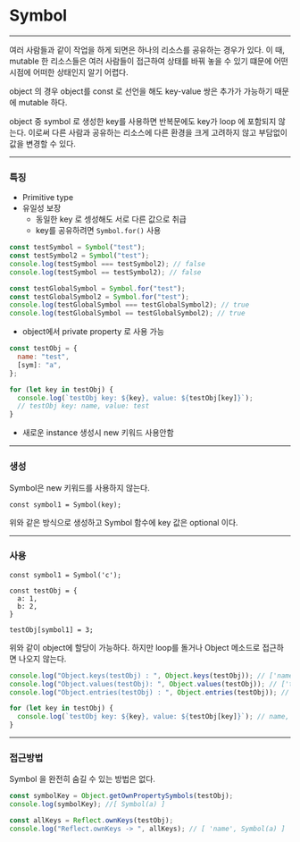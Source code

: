 # Symbol

---

여러 사람들과 같이 작업을 하게 되면은 하나의 리소스를 공유하는 경우가 있다. 이 때, mutable 한 리소스들은 여러 사람들이 접근하여 상태를 바꿔 놓을 수 있기 떄문에 어떤 시점에 어떠한 상태인지 알기 어렵다.

object 의 경우 object를 const 로 선언을 해도 key-value 쌍은 추가가 가능하기 때문에 mutable 하다.

object 중 symbol 로 생성한 key를 사용하면 반복문에도 key가 loop 에 포함되지 않는다. 이로써 다른 사람과 공유하는 리소스에 다른 환경을 크게 고려하지 않고 부담없이 값을 변경할 수 있다.

---

### 특징

- Primitive type
- 유일성 보장
  - 동일한 key 로 셍성해도 서로 다른 값으로 취급
  - key를 공유하려면 `Symbol.for()` 사용

```js
const testSymbol = Symbol("test");
const testSymbol2 = Symbol("test");
console.log(testSymbol === testSymbol2); // false
console.log(testSymbol == testSymbol2); // false

const testGlobalSymbol = Symbol.for("test");
const testGlobalSymbol2 = Symbol.for("test");
console.log(testGlobalSymbol === testGlobalSymbol2); // true
console.log(testGlobalSymbol == testGlobalSymbol2); // true
```

- object에서 private property 로 사용 가능

```js
const testObj = {
  name: "test",
  [sym]: "a",
};

for (let key in testObj) {
  console.log(`testObj key: ${key}, value: ${testObj[key]}`);
  // testObj key: name, value: test
}
```

- 새로운 instance 생성시 new 키워드 사용안함

---

### 생성

Symbol은 new 키워드를 사용하지 않는다.

```
const symbol1 = Symbol(key);
```

위와 같은 방식으로 생성하고 Symbol 함수에 key 값은 optional 이다.

---

### 사용

```
const symbol1 = Symbol('c');

const testObj = {
  a: 1,
  b: 2,
}

testObj[symbol1] = 3;

```

위와 같이 object에 할당이 가능하다.
하지만 loop를 돌거나 Object 메소드로 접근하면 나오지 않는다.

```js
console.log("Object.keys(testObj) : ", Object.keys(testObj)); // ['name']
console.log("Object.values(testObj): ", Object.values(testObj)); // ['test']
console.log("Object.entries(testObj) : ", Object.entries(testObj)); // [['name', 'test']]

for (let key in testObj) {
  console.log(`testObj key: ${key}, value: ${testObj[key]}`); // name, test
}
```

---

### 접근방법

Symbol 을 완전히 숨길 수 있는 방법은 없다.

```js
const symbolKey = Object.getOwnPropertySymbols(testObj);
console.log(symbolKey); //[ Symbol(a) ]

const allKeys = Reflect.ownKeys(testObj);
console.log("Reflect.ownKeys -> ", allKeys); // [ 'name', Symbol(a) ]
```
